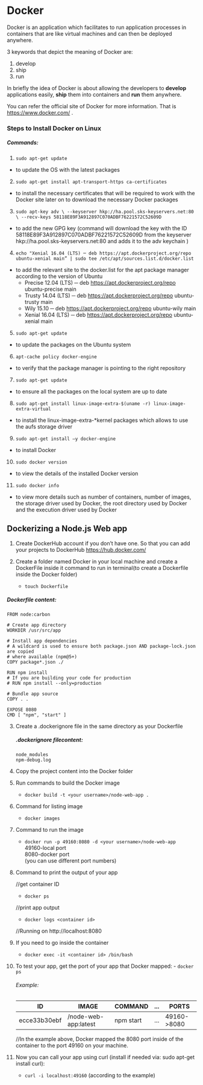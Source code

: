 # Docker

Docker is an application which facilitates to run application processes in containers that are like virtual machines and can then be deployed anywhere.

3 keywords that depict the meaning of Docker are:
1. develop
2. ship
3. run

In briefly the idea of Docker is about allowing the developers to **develop** applications easily, **ship** them into containers and **run** them anywhere.

You can refer the official site of Docker for more information. That is https://www.docker.com/ .

### Steps to Install Docker on Linux
##### Commands:
1. `sudo apt-get update`
- to update the OS with the latest packages

2. `sudo apt-get install apt-transport-https ca-certificates`
- to install the necessary certificates that will be required to work with the Docker site later on to download the necessary Docker packages

3. `sudo apt-key adv \ --keyserver hkp://ha.pool.sks-keyservers.net:80 \ --recv-keys 58118E89F3A912897C070ADBF76221572C52609D`
- to add the new GPG key (command will download the key with the ID 58118E89F3A912897C070ADBF76221572C52609D from the keyserver hkp://ha.pool.sks-keyservers.net:80 and adds it to the adv keychain )

4. `echo "Xenial 16.04 (LTS) ─ deb https://apt.dockerproject.org/repo ubuntu-xenial main” | sudo tee /etc/apt/sources.list.d/docker.list`
- to add the relevant site to the docker.list for the apt package manager according to the version of Ubuntu
  - Precise 12.04 (LTS) ─ deb https://apt.dockerproject.org/repo ubuntu-precise main
  - Trusty 14.04 (LTS) ─ deb https://apt.dockerproject.org/repo ubuntu-trusty main
  - Wily 15.10 ─ deb https://apt.dockerproject.org/repo ubuntu-wily main
  - Xenial 16.04 (LTS) ─ deb https://apt.dockerproject.org/repo ubuntu-xenial main

5. `sudo apt-get update`
- to update the packages on the Ubuntu system

6. `apt-cache policy docker-engine`
- to verify that the package manager is pointing to the right repository

7. `sudo apt-get update`
- to ensure all the packages on the local system are up to date

8. `sudo apt-get install linux-image-extra-$(uname -r) linux-image-extra-virtual`
- to install the linux-image-extra-*kernel packages which allows to use the aufs storage driver

9. `sudo apt-get install –y docker-engine`
- to install Docker

10. `sudo docker version`
- to view the details of the installed Docker version

11. `sudo docker info`
- to view more details such as number of containers, number of images, the storage driver used by Docker, the root directory used by Docker and the execution driver used by Docker



## Dockerizing a Node.js Web app

1) Create DockerHub account if you don’t have one. So that you can add your projects to DockerHub
https://hub.docker.com/

2) Create a folder named Docker in your local machine and create a DockerFile inside it
command to run in terminal(to create a Dockerfile inside the Docker folder)
	- `touch Dockerfile`

  ##### Dockerfile content:
	
	FROM node:carbon
  
	# Create app directory
	WORKDIR /usr/src/app

	# Install app dependencies
	# A wildcard is used to ensure both package.json AND package-lock.json are copied
	# where available (npm@5+)
	COPY package*.json ./

	RUN npm install
	# If you are building your code for production
	# RUN npm install --only=production

	# Bundle app source
	COPY . .

	EXPOSE 8080
	CMD [ "npm", "start" ]

3) Create a .dockerignore file in the same directory as your Dockerfile

	 ##### .dockerignore filecontent:

    ```
    node_modules      
    npm-debug.log
    ```
    
4) Copy the project content into the Docker folder

5) Run commands to build the Docker image
   - `docker build -t <your username>/node-web-app .`

6) Command for listing image
   - `docker images`

7) Command to run the image
   - `docker run -p 49160:8080 -d <your username>/node-web-app`    
	 49160-local port   
	 8080-docker port    
		 (you can use different port numbers)

8) Command to print the output of your app  

	 //get container ID    
	 - `docker ps`   
  
	 //print app output   
	 - `docker logs <container id>`    
   
	 //Running on http://localhost:8080

9) If you need to go inside the container
   - `docker exec -it <container id> /bin/bash`
	
10) To test your app, get the port of your app that Docker mapped:
		- `docker ps`

    ###### Example:

	  ID | IMAGE | COMMAND | ... | PORTS  
    --- | --- | --- | --- | ---
	  ecce33b30ebf | <your username>/node-web-app:latest | npm start | ... | 49160->8080    

	  //In the example above, Docker mapped the 8080 port inside of the container to the port 49160 	on your machine.

11) Now you can call your app using curl (install if needed via: sudo apt-get install curl):
    - `curl -i localhost:49160` (according to the example)
